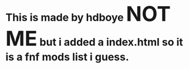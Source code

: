 <h1>This is made by hdboye <span style = "font-size:200%">NOT ME</span> but i added a index.html so it is a fnf mods list i guess.</h1>
